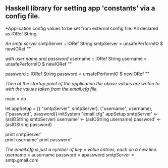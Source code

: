 
Haskell library for setting app 'constants' via a config file.
-----------------

*Application config values to be set from external config file. All declared as IORef String

*An smtp server*
 smtpServer :: IORef String
 smtpServer = unsafePerformIO $ newIORef ""

*with user name and password*
 username :: IORef String
 username = unsafePerformIO $ newIORef ""

 password :: IORef String
 password = unsafePerformIO $ newIORef ""

*Then at the startup point of the application the above values are writen to with the values taken from the email.cfg file.*



 main = do

   let appSetup = [( "smtpServer", smtpServer), ("username", username), ("password", password)]
   initSystem "email.cfg" appSetup
   smtpServer' <- (asIOString smtpServer)
   username'   <- (asIOString username)
   password'   <- (asIOString password)

   print smtpServer'  
   print username'
   print password'
  

*The email.cfg is just a nymber of key = value entries, each on a new line.*
username   = ausername
password   = apassword
smtpServer = smtp.gmail.com 


